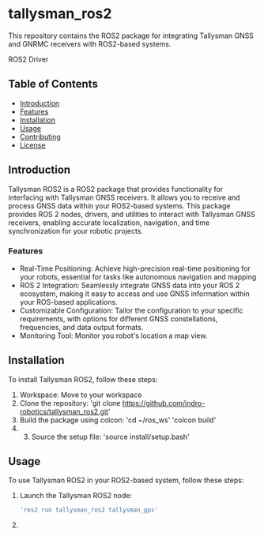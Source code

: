 # tallysman_ros2
This repository contains the ROS2 package for integrating Tallysman GNSS and GNRMC receivers with ROS2-based systems.

ROS2 Driver

## Table of Contents

- [Introduction](#introduction)
- [Features](#features)
- [Installation](#installation)
- [Usage](#usage)
- [Contributing](#contributing)
- [License](#license)


## Introduction

Tallysman ROS2 is a ROS2 package that provides functionality for interfacing with Tallysman GNSS receivers. It allows you to receive and process GNSS data within your ROS2-based systems. This package provides ROS 2 nodes, drivers, and utilities to interact with Tallysman GNSS receivers, enabling accurate localization, navigation, and time synchronization for your robotic projects.


### Features

- Real-Time Positioning: Achieve high-precision real-time positioning for your robots, essential for tasks like autonomous navigation and mapping
- ROS 2 Integration: Seamlessly integrate GNSS data into your ROS 2 ecosystem, making it easy to access and use GNSS information within your ROS-based applications.
- Customizable Configuration: Tailor the configuration to your specific requirements, with options for different GNSS constellations, frequencies, and data output formats.
- Monitoring Tool: Monitor you robot's location a map view.

## Installation

To install Tallysman ROS2, follow these steps:

1. Workspace: Move to your workspace
2. Clone the repository: 
  'git clone https://github.com/indro-robotics/tallysman_ros2.git'
3. Build the package using colcon: 
  'cd ~/ros_ws'
  'colcon build'
4. 3. Source the setup file:
  'source install/setup.bash'


## Usage

To use Tallysman ROS2 in your ROS2-based system, follow these steps:

1. Launch the Tallysman ROS2 node:
   ```bash
   'ros2 run tallysman_ros2 tallysman_gps'
3. 



  



  

